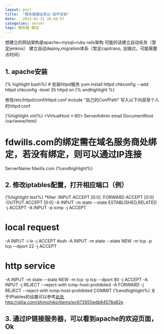 ```yaml
---
layout: post
title:  "服务器建站笔记-组件安装"
date:   2014-01-21 20:44:57
categories: server
tags: 服务器 建站
---
```

想建立的网站架构是apache+mysql+ruby rails架构
可能的话建立自动任务（暂定jenkins）
建立自动deploy,migration体系（暂定capitrano, 没搞过，可能需要点时间）

<h2>1. apache安装</h2>
{% highlight bash%}
# 安装httpd服务
yum install httpd
chkconfig --add httpd
chkconfig -level 35 httpd on
{% endhighlight %}

修改/etc/httpd/conf/httpd.conf
include “自己的ConfPath”
写入以下内容至个人的httpd.conf

{%highlight xml%}
<VirtualHost *:80>
ServerAdmin email
DocumentRoot /var/www/html/
# fdwills.com的绑定需在域名服务商处绑定，若没有绑定，则可以通过IP连接
ServerName fdwills.com
</VirtualHost>
{%endhighlight%}

<h2>2. 修改iptables配置，打开相应端口（例）</h2>

{%highlight text%}
*filter
:INPUT ACCEPT [0:0]
:FORWARD ACCEPT [0:0]
:OUTPUT ACCEPT [0:0]
-A INPUT -m state --state ESTABLISHED,RELATED -j ACCEPT
-A INPUT -p icmp -j ACCEPT
# local request
-A INPUT -i lo -j ACCEPT
#ssh
-A INPUT -m state --state NEW -m tcp -p tcp --dport 22 -j ACCEPT
# http service
-A INPUT -m state --state NEW -m tcp -p tcp --dport 80 -j ACCEPT
-A INPUT -j REJECT --reject-with icmp-host-prohibited
-A FORWARD -j REJECT --reject-with icmp-host-prohibited
COMMIT
{%endhighlight%}
关于IPtables的设置可以参考[此处][iptables]http://qiita.com/shimohiko/items/ec672655edb84578a82e

<h2>3. 通过IP链接服务器，可以看到apache的欢迎页面，Ok</h2>

[iptables]: http://qiita.com/shimohiko/items/ec672655edb84578a82e
